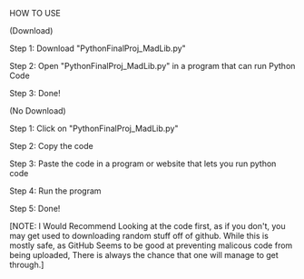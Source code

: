 HOW TO USE

(Download)

Step 1: Download "PythonFinalProj_MadLib.py"

Step 2: Open "PythonFinalProj_MadLib.py" in a program that can run Python Code

Step 3: Done!

(No Download)

Step 1: Click on "PythonFinalProj_MadLib.py"

Step 2: Copy the code

Step 3: Paste the code in a program or website that lets you run python code

Step 4: Run the program

Step 5: Done!

[NOTE: I Would Recommend Looking at the code first, as if you don't, you may get used to downloading random stuff off of github. While this is mostly safe, as GitHub Seems to be good at preventing malicous code from being uploaded, There is always the chance that one will manage to get through.]
